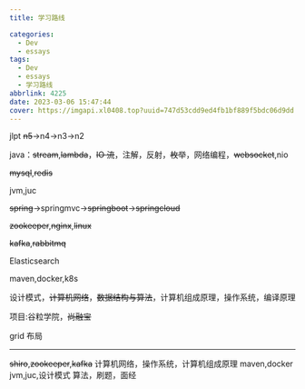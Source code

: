 ```yaml
---
title: 学习路线

categories:
  - Dev
  - essays
tags:
  - Dev
  - essays
  - 学习路线
abbrlink: 4225
date: 2023-03-06 15:47:44
cover: https://imgapi.xl0408.top?uuid=747d53cdd9ed4fb1bf889f5bdc06d9dd
---
```


jlpt ~~n5~~->n4->n3->n2

java：~~stream~~,~~lambda~~，~~IO 流~~，注解，反射，~~枚举~~，网络编程，~~websocket~~,nio

~~mysql~~,~~redis~~

jvm,juc

~~spring~~->springmvc->~~springboot~~->~~springcloud~~

~~zookeeper~~,~~nginx~~,~~linux~~

~~kafka~~,~~rabbitmq~~

Elasticsearch

maven,docker,k8s

设计模式，~~计算机网络~~，~~数据结构与算法~~，计算机组成原理，操作系统，编译原理

项目:谷粒学院，~~尚融宝~~

grid 布局

---

~~shiro~~,~~zookeeper~~,~~kafka~~
计算机网络，操作系统，计算机组成原理
maven,docker
jvm,juc,设计模式
算法，刷题，面经